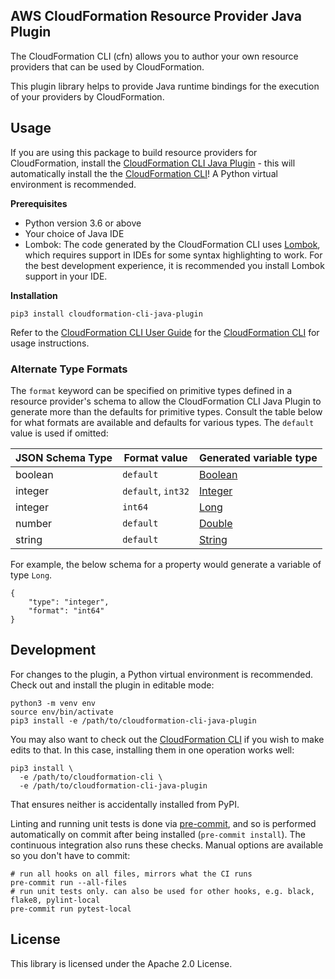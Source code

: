 ## AWS CloudFormation Resource Provider Java Plugin

The CloudFormation CLI (cfn) allows you to author your own resource providers that can be used by CloudFormation.

This plugin library helps to provide Java runtime bindings for the execution of your providers by CloudFormation.

Usage
-----

If you are using this package to build resource providers for CloudFormation, install the [CloudFormation CLI Java Plugin](https://github.com/aws-cloudformation/cloudformation-cli-java-plugin) - this will automatically install the the [CloudFormation CLI](https://github.com/aws-cloudformation/cloudformation-cli)! A Python virtual environment is recommended.

**Prerequisites**

 - Python version 3.6 or above
 - Your choice of Java IDE
 - Lombok: The code generated by the CloudFormation CLI uses [Lombok](https://projectlombok.org/), which requires support in IDEs for some syntax highlighting to work. For the best development experience, it is recommended you install Lombok support in your IDE.

**Installation**

```shell
pip3 install cloudformation-cli-java-plugin
```

Refer to the [CloudFormation CLI User Guide](https://docs.aws.amazon.com/cloudformation-cli/latest/userguide/resource-types.html) for the [CloudFormation CLI](https://github.com/aws-cloudformation/cloudformation-cli) for usage instructions.

### Alternate Type Formats
The `format` keyword can be specified on primitive types defined in a resource provider's schema to allow the CloudFormation CLI Java Plugin to generate more than the defaults for primitive types. Consult the table below for what formats are available and defaults for various types. The `default` value is used if omitted:

| JSON Schema Type | Format value | Generated variable type  |
| ---- | ----------- | ---------------------- |
| boolean | `default` | [Boolean](https://docs.oracle.com/javase/8/docs/api/java/lang/Boolean.html)|
| integer | `default`, `int32` | [Integer](https://docs.oracle.com/javase/8/docs/api/java/lang/Integer.html)|
| integer | `int64` | [Long](https://docs.oracle.com/javase/8/docs/api/java/lang/Long.html)|
| number | `default` | [Double](https://docs.oracle.com/javase/8/docs/api/java/lang/Double.html)|
| string | `default` | [String](https://docs.oracle.com/javase/8/docs/api/java/lang/String.html)|

For example, the below schema for a property would generate a variable of type `Long`.
```
{
    "type": "integer",
    "format": "int64"
}
```


Development
-----------

For changes to the plugin, a Python virtual environment is recommended. Check out and install the plugin in editable mode:

```shell
python3 -m venv env
source env/bin/activate
pip3 install -e /path/to/cloudformation-cli-java-plugin
```

You may also want to check out the [CloudFormation CLI](https://github.com/aws-cloudformation/cloudformation-cli) if you wish to make edits to that. In this case, installing them in one operation works well:

```shell
pip3 install \
  -e /path/to/cloudformation-cli \
  -e /path/to/cloudformation-cli-java-plugin
```

That ensures neither is accidentally installed from PyPI.

Linting and running unit tests is done via [pre-commit](https://pre-commit.com/), and so is performed automatically on commit after being installed (`pre-commit install`). The continuous integration also runs these checks. Manual options are available so you don't have to commit:

```shell
# run all hooks on all files, mirrors what the CI runs
pre-commit run --all-files
# run unit tests only. can also be used for other hooks, e.g. black, flake8, pylint-local
pre-commit run pytest-local
```

License
-------

This library is licensed under the Apache 2.0 License.
